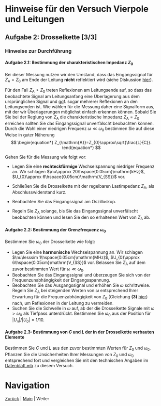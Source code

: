 # Hinweise für den Versuch Vierpole und Leitungen

## Aufgabe 2: Drosselkette [3/3]

### Hinweise zur Durchführung

#### Aufgabe 2.1: Bestimmung der charakteristischen Impedanz $Z_{0}$

Bei dieser Messung nutzen wir den Umstand, dass das Eingangssignal für $Z_{\mathrm{A}}=Z_{0}$ am Ende der Leitung **nicht** reflektiert wird (siehe Diskussion [hier](https://git.scc.kit.edu/etp-lehre/p1-for-students/-/blob/main/Vierpole_und_Leitungen/doc/Hinweise-Leitungen.md)). 

Für den Fall $Z_{\mathrm{A}}\neq Z_{0}$ treten Reflexionen am Leitungsende auf, so dass das beobachtete Signal am Leitungsanfang eine Überlagerung aus dem ursprünglichen Signal und ggf. sogar mehrerer Reflexionen an den Leitungsenden ist.  Wie wählen für die Messung daher eine Signalform aus, mit der wir Überlagerungen möglichst einfach erkennen können. Sobald Sie Sie bei der Reglung von $Z_{\mathrm{A}}$ die charakteristische Impedanz $Z_{\mathrm{A}}=Z_{0}$ erreichen sollten Sie das Eingangssignal unverfälscht beobachten können. Durch die Wahl einer niedrigen Frequenz $\omega\ll\omega_{0}$ bestimmen Sie auf diese Weise in guter Näherung
$$
\begin{equation*}
Z_{\mathrm{A}}=Z_{0}\approx\sqrt{\frac{L}{C}}.
\end{equation*}
$$


Gehen Sie für die Messung wie folgt vor: 

- Legen Sie eine **rechteckförmige** Wechselspannung niedriger Frequenz an. Wir schlagen $\nu\approx 20\hspace{0.05cm}\mathrm{kHz}$, $U_{0}\approx 6\hspace{0.05cm}\mathrm{V_{SS}}$ vor.

- Schließen Sie die Drosselkette mit der regelbaren Lastimpedanz $Z_{\mathrm{A}}$, als Abschlusswiderstand kurz. 

- Beobachten Sie das Eingangssignal am Oszilloskop. 

- Regeln Sie $Z_{\mathrm{A}}$ solange, bis Sie das Eingangssignal unverfälscht beobachten können und lesen Sie den so erhaltenen Wert von $Z_{\mathrm{A}}$ ab. 

#### Aufgabe 2.2: Bestimmung der Grenzfrequenz $\omega_{0}$

Bestimmen Sie $\omega_{0}$ der Drosselkette wie folgt:

- Legen Sie eine **harmonische** Wechselspannung an. Wir schlagen $\nu\lesssim 1\hspace{0.05cm}\mathrm{MHz}$, $U_{0}\approx 6\hspace{0.05cm}\mathrm{V_{SS}}$ vor. Belassen Sie $Z_{\mathrm{A}}$ auf dem zuvor bestimmten Wert für $\omega\ll\omega_{0}$.
- Beobachten Sie das Eingangssignal und überzeugen Sie sich von der Frequenzunabhängigkeit der Eingangsspannung.
- Beobachten Sie das Ausgangssignal und erhöhen Sie $\omega$ schrittweise. Regeln Sie $Z_{\mathrm{A}}$ bei steigenden Werten von $\omega$ entsprechend Ihrer Erwartung für die Frequenzabhängigkeit von $Z_{0}$ (Gleichung **(3)** [hier](https://git.scc.kit.edu/etp-lehre/p1-for-students/-/blob/main/Vierpole_und_Leitungen/doc/Hinweise-Aufgabe-2.md)) nach, um Reflexionen in der Leitung zu vermeiden. 
- Suchen Sie die Schwelle in $\omega$ auf, ab der die Drosselkette Signale mit $\omega>\omega_{0}$ als Tiefpass unterdrückt. Bestimmen Sie $\omega_{0}$ aus der Position für $\left|U_{n}\right|/\left|U_{0}\right|=1/10$. 

#### Aufgabe 2.3: Bestimmung von $C$ und $L$ der in der Drosselkette verbauten Elemente

Bestimmen Sie $C$ und $L$ aus den zuvor bestimmten Werten für $Z_{0}$ und $\omega_{0}$. Pflanzen Sie die Unsicherheiten Ihrer Messungen von $Z_{0}$ und $\omega_{0}$ entsprechend fort und vergleichen Sie mit den technischen Angaben im [Datenblatt.mb](https://git.scc.kit.edu/etp-lehre/p1-for-students/-/blob/main/Vierpole_und_Leitungen/Datenblatt.md) zu diesem Versuch. 

# Navigation

[Zurück](https://git.scc.kit.edu/etp-lehre/p1-for-students/-/blob/main/Vierpole_und_Leitungen/doc/Hinweise-Aufgabe-2-a.md) | [Main](https://git.scc.kit.edu/etp-lehre/p1-for-students/-/tree/main/Vierpole_und_Leitungen) | Weiter
